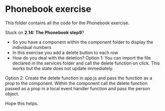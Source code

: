 # Phonebook exercise
This folder contains all the code for the Phonebook exercise.

Stuck on **2.14: The Phonebook step9**?
- So you have a component within the component folder to display the individual numbers
- In this exercise you add a delete button to each row
- How do you deal with the deletion?
Option 1:
You can import the file declared in the services folder and call the delete function on click.
This works but the state does not update immediately.

Option 2:
Create the delete function in app.js and pass the function as a prop to the component.
Within  the component call the delete function passed as a prop in a local event handler function and pass the person object.

Hope this helps.